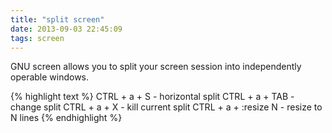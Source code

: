```yaml
---
title: "split screen"
date: 2013-09-03 22:45:09
tags: screen
---
```


<p>
GNU screen allows you to split your screen session into independently operable windows.

{% highlight text %}
CTRL + a + S                - horizontal split
CTRL + a + TAB              - change split
CTRL + a + X                - kill current split
CTRL + a + :resize N        - resize to N lines
{% endhighlight %}
</p>
